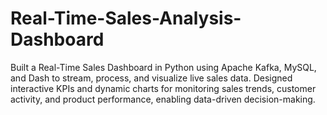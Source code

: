 # Real-Time-Sales-Analysis-Dashboard
Built a Real-Time Sales Dashboard in Python using Apache Kafka, MySQL, and Dash to stream, process, and visualize live sales data. Designed interactive KPIs and dynamic charts for monitoring sales trends, customer activity, and product performance, enabling data-driven decision-making.
